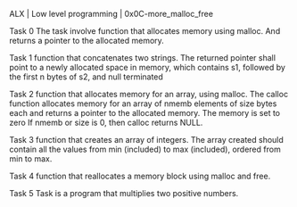 ALX | Low level programming | 0x0C-more_malloc_free

Task 0
The task involve function that allocates memory using malloc. And returns a pointer to the allocated memory.

Task 1
function that concatenates two strings. The returned pointer shall point to a newly allocated space in memory, which contains s1, followed by the first n bytes of s2, and null terminated

Task 2
function that allocates memory for an array, using malloc. The calloc function allocates memory for an array of nmemb elements of size bytes each and returns a pointer to the allocated memory. The memory is set to zero If nmemb or size is 0, then calloc returns NULL.

Task 3
function that creates an array of integers. The array created should contain all the values from min (included) to max (included), ordered from min to max.

Task 4
function that reallocates a memory block using malloc and free.

Task 5
Task is a program that multiplies two positive numbers.
